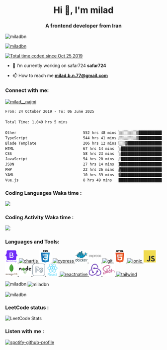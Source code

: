 <h1 align="center">Hi 👋, I'm milad</h1>
<h3 align="center">A frontend developer from Iran</h3>

<p align="left"> <img src="https://komarev.com/ghpvc/?username=miladbn&label=Profile%20views&color=0e75b6&style=flat" alt="miladbn" /> </p>

<p align="left"> <a href="https://github.com/ryo-ma/github-profile-trophy"><img src="https://github-profile-trophy.vercel.app/?username=miladbn" alt="miladbn" /></a> </p>
<a href="https://wakatime.com/@d7f0c534-9d3a-46fc-8ab9-2ea6f542c9dc"><img src="https://wakatime.com/badge/user/d7f0c534-9d3a-46fc-8ab9-2ea6f542c9dc.svg" alt="Total time coded since Oct 25 2019" /></a>


- 🔭 I’m currently working on safar724 **safar724**

- 📫 How to reach me **milad.b.n.77@gmail.com**

<h3 align="left">Connect with me:</h3>
<p align="left">
<a href="https://instagram.com/milad__najmi" target="blank"><img align="center" src="https://raw.githubusercontent.com/rahuldkjain/github-profile-readme-generator/master/src/images/icons/Social/instagram.svg" alt="milad__najmi" height="30" width="40" /></a>
</p>


<!--START_SECTION:waka-->

```txt
From: 24 October 2019 - To: 06 June 2025

Total Time: 1,049 hrs 5 mins

Other                              552 hrs 48 mins ░░░░░░░░▒████████████████   34.51 %
TypeScript                         544 hrs 41 mins ░░░░░░░░▒████████████████   34.00 %
Blade Template                     206 hrs 12 mins ░░░▓█████████████████████   12.87 %
HTML                               67 hrs 14 mins  ░████████████████████████   04.20 %
CSS                                58 hrs 23 mins  ░████████████████████████   03.65 %
JavaScript                         54 hrs 20 mins  ░████████████████████████   03.39 %
JSON                               27 hrs 14 mins  ▓████████████████████████   01.70 %
PHP                                22 hrs 26 mins  ▓████████████████████████   01.40 %
YAML                               10 hrs 39 mins  ▓████████████████████████   00.67 %
Vue.js                             8 hrs 49 mins   █████████████████████████   00.55 %
```

<!--END_SECTION:waka-->

<h3 align="left">Coding Languages Waka time :</h3>
<a href="https://wakatime.com"><img src="https://wakatime.com/share/@d7f0c534-9d3a-46fc-8ab9-2ea6f542c9dc/e80791d2-f180-4550-860d-acaece92d73a.png" /></a>



<h3 align="left">Coding Activity Waka time :</h3>
<a href="https://wakatime.com"><img src="https://wakatime.com/share/@d7f0c534-9d3a-46fc-8ab9-2ea6f542c9dc/8fd634d5-f048-43dc-bc39-fe35bf68404d.png" /></a>
<h3 align="left">Languages and Tools:</h3>
<p align="left"> <a href="https://getbootstrap.com" target="_blank" rel="noreferrer"> <img src="https://raw.githubusercontent.com/devicons/devicon/master/icons/bootstrap/bootstrap-plain-wordmark.svg" alt="bootstrap" width="40" height="40"/> </a> <a href="https://www.chartjs.org" target="_blank" rel="noreferrer"> <img src="https://www.chartjs.org/media/logo-title.svg" alt="chartjs" width="40" height="40"/> </a> <a href="https://www.w3schools.com/css/" target="_blank" rel="noreferrer"> <img src="https://raw.githubusercontent.com/devicons/devicon/master/icons/css3/css3-original-wordmark.svg" alt="css3" width="40" height="40"/> </a> <a href="https://www.cypress.io" target="_blank" rel="noreferrer"> <img src="https://raw.githubusercontent.com/simple-icons/simple-icons/6e46ec1fc23b60c8fd0d2f2ff46db82e16dbd75f/icons/cypress.svg" alt="cypress" width="40" height="40"/> </a> <a href="https://www.docker.com/" target="_blank" rel="noreferrer"> <img src="https://raw.githubusercontent.com/devicons/devicon/master/icons/docker/docker-original-wordmark.svg" alt="docker" width="40" height="40"/> </a> <a href="https://expressjs.com" target="_blank" rel="noreferrer"> <img src="https://raw.githubusercontent.com/devicons/devicon/master/icons/express/express-original-wordmark.svg" alt="express" width="40" height="40"/> </a> <a href="https://git-scm.com/" target="_blank" rel="noreferrer"> <img src="https://www.vectorlogo.zone/logos/git-scm/git-scm-icon.svg" alt="git" width="40" height="40"/> </a> <a href="https://www.w3.org/html/" target="_blank" rel="noreferrer"> <img src="https://raw.githubusercontent.com/devicons/devicon/master/icons/html5/html5-original-wordmark.svg" alt="html5" width="40" height="40"/> </a> <a href="https://ionicframework.com" target="_blank" rel="noreferrer"> <img src="https://upload.wikimedia.org/wikipedia/commons/d/d1/Ionic_Logo.svg" alt="ionic" width="40" height="40"/> </a> <a href="https://developer.mozilla.org/en-US/docs/Web/JavaScript" target="_blank" rel="noreferrer"> <img src="https://raw.githubusercontent.com/devicons/devicon/master/icons/javascript/javascript-original.svg" alt="javascript" width="40" height="40"/> </a> <a href="https://www.mongodb.com/" target="_blank" rel="noreferrer"> <img src="https://raw.githubusercontent.com/devicons/devicon/master/icons/mongodb/mongodb-original-wordmark.svg" alt="mongodb" width="40" height="40"/> </a> <a href="https://nodejs.org" target="_blank" rel="noreferrer"> <img src="https://raw.githubusercontent.com/devicons/devicon/master/icons/nodejs/nodejs-original-wordmark.svg" alt="nodejs" width="40" height="40"/> </a> <a href="https://www.photoshop.com/en" target="_blank" rel="noreferrer"> <img src="https://raw.githubusercontent.com/devicons/devicon/master/icons/photoshop/photoshop-line.svg" alt="photoshop" width="40" height="40"/> </a> <a href="https://reactjs.org/" target="_blank" rel="noreferrer"> <img src="https://raw.githubusercontent.com/devicons/devicon/master/icons/react/react-original-wordmark.svg" alt="react" width="40" height="40"/> </a> <a href="https://reactnative.dev/" target="_blank" rel="noreferrer"> <img src="https://reactnative.dev/img/header_logo.svg" alt="reactnative" width="40" height="40"/> </a> <a href="https://redux.js.org" target="_blank" rel="noreferrer"> <img src="https://raw.githubusercontent.com/devicons/devicon/master/icons/redux/redux-original.svg" alt="redux" width="40" height="40"/> </a> <a href="https://sass-lang.com" target="_blank" rel="noreferrer"> <img src="https://raw.githubusercontent.com/devicons/devicon/master/icons/sass/sass-original.svg" alt="sass" width="40" height="40"/> </a> <a href="https://tailwindcss.com/" target="_blank" rel="noreferrer"> <img src="https://www.vectorlogo.zone/logos/tailwindcss/tailwindcss-icon.svg" alt="tailwind" width="40" height="40"/> </a> </p>

<p><img align="left" src="https://github-readme-stats.vercel.app/api/top-langs?username=miladbn&show_icons=true&locale=en&layout=compact" alt="miladbn" /></p>

<p>&nbsp;<img align="center" src="https://github-readme-stats.vercel.app/api?username=miladbn&show_icons=true&locale=en" alt="miladbn" /></p>

<p><img align="center" src="https://github-readme-streak-stats.herokuapp.com/?user=miladbn&" alt="miladbn" /></p>

<h3 align="left">LeetCode status :</h3>



![LeetCode Stats](https://leetcard.jacoblin.cool/miladbn?theme=unicorn&font=Reggae%20One&ext=heatmap)


<h3 align="left">Listen with me :</h3>


[![spotify-github-profile](https://spotify-github-profile.kittinanx.com/api/view?uid=n9ingbaa5r0w9nrxskv839sgz&cover_image=true&theme=novatorem&show_offline=false&background_color=121212&interchange=true&bar_color=53b14f&bar_color_cover=true)](https://github.com/kittinan/spotify-github-profile)